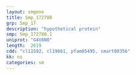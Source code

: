 ```yaml
---
layout: smgene
title: Smp_172780
grp: Smp_17
description: "hypothetical protein"
smp: Smp_172780.1
uniprot: "G4V8N0"
length:  2619
cdd: "cl11592, cl19861, pfam05495, smart00356"
kk: ns
categories: sm
---
```


